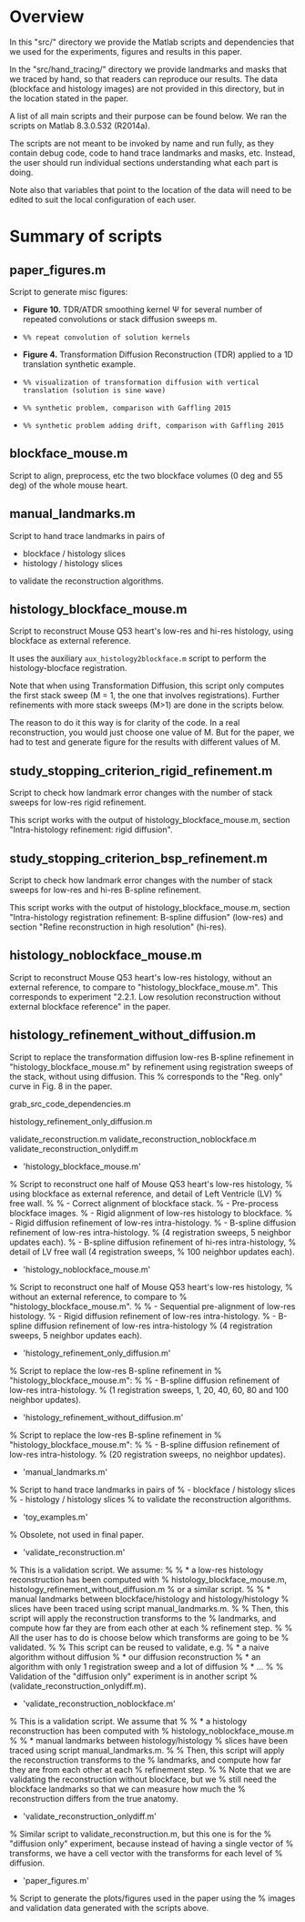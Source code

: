 # Overview

In this "src/" directory we provide the Matlab scripts and
dependencies that we used for the experiments, figures and results in
this paper.

In the "src/hand_tracing/" directory we provide landmarks and masks
that we traced by hand, so that readers can reproduce our results. The
data (blockface and histology images) are not provided in this
directory, but in the location stated in the paper.

A list of all main scripts and their purpose can be found below. We
ran the scripts on Matlab 8.3.0.532 (R2014a).

The scripts are not meant to be invoked by name and run fully, as they
contain debug code, code to hand trace landmarks and masks,
etc. Instead, the user should run individual sections understanding
what each part is doing.

Note also that variables that point to the location of the data will
need to be edited to suit the local configuration of each user.

# Summary of scripts

## paper_figures.m

Script to generate misc figures:

* **Figure 10.** TDR/ATDR smoothing kernel Ψ for several number of repeated 
convolutions or stack diffusion sweeps m.
 * `%% repeat convolution of solution kernels`

* **Figure 4.** Transformation Diffusion Reconstruction (TDR) applied to a 1D 
translation synthetic example. 
 * `%% visualization of transformation diffusion with vertical translation (solution is sine wave)`
 * `%% synthetic problem, comparison with Gaffling 2015`
 * `%% synthetic problem adding drift, comparison with Gaffling 2015`

## blockface_mouse.m

Script to align, preprocess, etc the two blockface volumes (0 deg and 55 deg) of
the whole mouse heart.

## manual_landmarks.m

Script to hand trace landmarks in pairs of

* blockface / histology slices
* histology / histology slices

to validate the reconstruction algorithms.

## histology_blockface_mouse.m

Script to reconstruct Mouse Q53 heart's low-res and hi-res histology,
using blockface as external reference.

It uses the auxiliary `aux_histology2blockface.m` script to perform the 
histology-blocface registration.

Note that when using Transformation Diffusion, this script only computes the 
first stack sweep (M = 1, the one that involves registrations). Further 
refinements with more stack sweeps (M>1) are done in the scripts below. 

The reason to do it this way is for clarity of the code. In a real
reconstruction, you would just choose one value of M. But for the paper, we had
to test and generate figure for the results with different values of M.

## study_stopping_criterion_rigid_refinement.m

Script to check how landmark error changes with the number of stack
sweeps for low-res rigid refinement.

This script works with the output of histology_blockface_mouse.m, section
"Intra-histology refinement: rigid diffusion".

## study_stopping_criterion_bsp_refinement.m

Script to check how landmark error changes with the number of stack
sweeps for low-res and hi-res B-spline refinement.

This script works with the output of histology_blockface_mouse.m, section
"Intra-histology registration refinement: B-spline diffusion" (low-res)
and section "Refine reconstruction in high resolution" (hi-res).

## histology_noblockface_mouse.m

Script to reconstruct Mouse Q53 heart's low-res histology, without an
external reference, to compare to "histology_blockface_mouse.m". This
corresponds to experiment "2.2.1.	Low resolution reconstruction without
external blockface reference" in the paper.

## histology_refinement_without_diffusion.m

Script to replace the transformation diffusion low-res B-spline
refinement in "histology_blockface_mouse.m" by refinement using
registration sweeps of the stack, without using diffusion. This
% corresponds to the "Reg. only" curve in Fig. 8 in the paper.



grab_src_code_dependencies.m

histology_refinement_only_diffusion.m

validate_reconstruction.m
validate_reconstruction_noblockface.m
validate_reconstruction_onlydiff.m




* 'histology_blockface_mouse.m'

% Script to reconstruct one half of Mouse Q53 heart's low-res histology,
% using blockface as external reference, and detail of Left Ventricle (LV)
% free wall.
%
%   - Correct alignment of blockface stack.
%   - Pre-process blockface images.
%   - Rigid alignment of low-res histology to blockface.
%   - Rigid diffusion refinement of low-res intra-histology.
%   - B-spline diffusion refinement of low-res intra-histology.
%     (4 registration sweeps, 5 neighbor updates each).
%   - B-spline diffusion refinement of hi-res intra-histology, 
%     detail of LV free wall (4 registration sweeps, 
%     100 neighbor updates each).

* 'histology_noblockface_mouse.m'

% Script to reconstruct one half of Mouse Q53 heart's low-res histology,
% without an external reference, to compare to
% "histology_blockface_mouse.m".
%
%   - Sequential pre-alignment of low-res histology.
%   - Rigid diffusion refinement of low-res intra-histology.
%   - B-spline diffusion refinement of low-res intra-histology 
%     (4 registration sweeps, 5 neighbor updates each).

* 'histology_refinement_only_diffusion.m'

% Script to replace the low-res B-spline refinement in
% "histology_blockface_mouse.m":
%
%   - B-spline diffusion refinement of low-res intra-histology.
%     (1 registration sweeps, 1, 20, 40, 60, 80 and 100 neighbor updates).

* 'histology_refinement_without_diffusion.m'

% Script to replace the low-res B-spline refinement in
% "histology_blockface_mouse.m":
%
%   - B-spline diffusion refinement of low-res intra-histology.
%     (20 registration sweeps, no neighbor updates).

* 'manual_landmarks.m'

% Script to hand trace landmarks in pairs of
%   - blockface / histology slices
%   - histology / histology slices
% to validate the reconstruction algorithms.

* 'toy_examples.m'

% Obsolete, not used in final paper.

* 'validate_reconstruction.m'

% This is a validation script. We assume:
%
%   * a low-res histology reconstruction has been computed with
%     histology_blockface_mouse.m, histology_refinement_without_diffusion.m
%     or a similar script.
%
%   * manual landmarks between blockface/histology and histology/histology
%     slices have been traced using script manual_landmarks.m.
%
% Then, this script will apply the reconstruction transforms to the
% landmarks, and compute how far they are from each other at each
% refinement step.
%
% All the user has to do is choose below which transforms are going to be
% validated.
%
% This script can be reused to validate, e.g.
%   * a naive algorithm without diffusion
%   * our diffusion reconstruction
%   * an algorithm with only 1 registration sweep and a lot of diffusion
%   * ...
%
% Validation of the "diffusion only" experiment is in another script
% (validate_reconstruction_onlydiff.m).

* 'validate_reconstruction_noblockface.m'

% This is a validation script. We assume that
%
%   * a histology reconstruction has been computed with
%     histology_noblockface_mouse.m
%
%   * manual landmarks between histology/histology
%     slices have been traced using script manual_landmarks.m.
%
% Then, this script will apply the reconstruction transforms to the
% landmarks, and compute how far they are from each other at each
% refinement step.
%
% Note that we are validating the reconstruction without blockface, but we
% still need the blockface landmarks so that we can measure how much the
% reconstruction differs from the true anatomy.

* 'validate_reconstruction_onlydiff.m'

% Similar script to validate_reconstruction.m, but this one is for the
% "diffusion only" experiment, because instead of having a single vector of
% transforms, we have a cell vector with the transforms for each level of
% diffusion.

* 'paper_figures.m'

% Script to generate the plots/figures used in the paper using the
% images and validation data generated with the scripts above.
